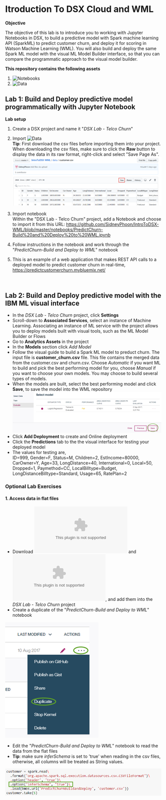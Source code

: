 # Itroduction To DSX Cloud and WML

**Objective**

The objective of this lab is to introduce you to working with Jupyter Notebooks in DSX, to build a predictive model with Spark machine learning API (SparkML) to predict customer churn, and deploy it for scoring in Watson Machine Learning (WML).  You will also build and deploy the same Spark ML model with the visual ML Model Builder interface, so that you can compare the programmatic approach to the visual model builder.

**This repository contains the following assets**
1. ![Notebooks](notebooks)
2. ![Data](data)

## Lab 1: Build and Deploy predictive model programmatically with Jupyter Notebook
**Lab setup**
1. Create a DSX project and name it "*DSX Lab - Telco Churn*"
2. Import ![Data](data) <br/>
**Tip**: First download the csv files before importing them into your project.  When downloading the csv files, make sure to click the **Raw** button to display the data in its raw format, right-click and select "Save Page As".
![Download CSV files](static/img/download_file.png?raw=true)

3. Import notebook <br/>
Within the "DSX Lab - Telco Churn" project, add a Notebook and choose to import it from this URL: https://github.com/SidneyPhoon/IntroToDSX-WML/blob/master/notebooks/PredictChurn-Build%20and%20Deploy%20to%20WML.ipynb

4. Follow instructions in the notebook and work through the "*PredictChurn-Build and Deploy to WML*" notebook

5. This is an example of a web application that makes REST API calls to a deployed model to predict customer churn in real-time, https://predictcustomerchurn.mybluemix.net/

<br/>

## Lab 2: Build and Deploy predictive model with the IBM ML visual interface
- In the *DSX Lab - Telco Churn* project, click **Settings**
- Scroll-down to **Associated Services**, select an instance of Machine Learning.  Associating an instance of ML service with the project allows you to deploy models built with visual tools, such as the ML Model Builder or Flows
- Go to **Analytics Assets** in the project
- In the **Models** section click *Add Model*
- Follow the visual guide to build a Spark ML model to preduct churn.  The input file is **customer_churn.csv** file.  This file contains the merged data from the customer.csv and churn.csv.  Choose *Automatic* if you want ML to build and pick the best performing model for you, choose *Manual* if you want to choose your own models.  You may choose to build several types of models.
- When the models are built, select the best performing model and click **Save**, to save the model into the WML repository
![infer schema](static/img/model_builder_save_model.png?raw=true)
- Click **Add Deployment** to create and Online deployment
- Click the **Predictions** tab to the the visual interface for testing your deployed model
-  The values for testing are,<br/> ID=999, Gender=F, Status=M, Children=2, EstIncome=80000, CarOwner=Y, Age=33, LongDistance=40, International=0, Local=50, Dropped=1, Paymethod=CC, LocalBilltype=Budget, LongDistanceBilltype=Standard, Usage=65, RatePlan=2


### Optional Lab Exercises

#### 1. Access data in flat files
- Download ![churn.csv](data/churn.csv?raw=true) and ![customer.csv](data/customer.csv?raw=true), and add them into the *DSX Lab - Telco Churn* project
- Create a duplicate of the "*PredictChurn-Build and Deploy to WML*" notebook

![Duplicate a notebook](static/img/duplicate_notebook.png?raw=true)

- Edit the "*PredictChurn-Build and Deploy to WML*" notebook to read the data from the flat files
- **Tip**: make sure *inferSchema* is set to 'true' when reading in the csv files, otherwise, all columns will be treated as String values.

![infer schema](static/img/infer_schema.png?raw=true)
<br/>




